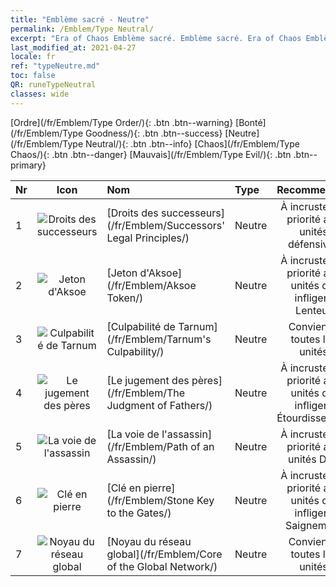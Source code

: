 ```yaml
---
title: "Emblème sacré - Neutre"
permalink: /Emblem/Type Neutral/
excerpt: "Era of Chaos Emblème sacré. Emblème sacré. Era of Chaos Emblème sacré Neutre. Era of Chaos Neutre"
last_modified_at: 2021-04-27
locale: fr
ref: "typeNeutre.md"
toc: false
QR: runeTypeNeutral
classes: wide
---
```


  [Ordre](/fr/Emblem/Type Order/){: .btn .btn--warning}   [Bonté](/fr/Emblem/Type Goodness/){: .btn .btn--success}   [Neutre](/fr/Emblem/Type Neutral/){: .btn .btn--info}   [Chaos](/fr/Emblem/Type Chaos/){: .btn .btn--danger}   [Mauvais](/fr/Emblem/Type Evil/){: .btn .btn--primary} 

  |  Nr  | Icon |             Nom            |    Type    |   Recommended   |
  |:-----|:--:|:----------------------------|:-----------|:---------------:|
  | 1 | ![Droits des successeurs](/images/r/rune_icon_306.png) | [Droits des successeurs](/fr/Emblem/Successors' Legal Principles/) | Neutre | À incruster en priorité aux unités défensives | 
  | 2 | ![Jeton d'Aksoe](/images/r/rune_icon_303.png) | [Jeton d'Aksoe](/fr/Emblem/Aksoe Token/) | Neutre | À incruster en priorité aux unités qui infligent Lenteur | 
  | 3 | ![Culpabilité de Tarnum](/images/r/rune_icon_305.png) | [Culpabilité de Tarnum](/fr/Emblem/Tarnum's Culpability/) | Neutre | Convient à toutes les unités | 
  | 4 | ![Le jugement des pères](/images/r/rune_icon_301.png) | [Le jugement des pères](/fr/Emblem/The Judgment of Fathers/) | Neutre | À incruster en priorité aux unités qui infligent Étourdissement | 
  | 5 | ![La voie de l'assassin](/images/r/rune_icon_107.png) | [La voie de l'assassin](/fr/Emblem/Path of an Assassin/) | Neutre | À incruster en priorité aux unités DPS | 
  | 6 | ![Clé en pierre](/images/r/rune_icon_302.png) | [Clé en pierre](/fr/Emblem/Stone Key to the Gates/) | Neutre | À incruster en priorité aux unités qui infligent Saignement | 
  | 7 | ![Noyau du réseau global](/images/r/rune_icon_304.png) | [Noyau du réseau global](/fr/Emblem/Core of the Global Network/) | Neutre | Convient à toutes les unités | 
